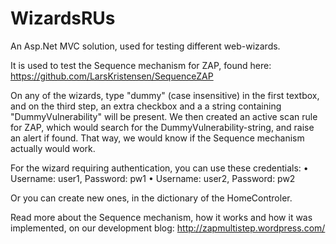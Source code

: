 WizardsRUs
==========

An Asp.Net MVC solution, used for testing different web-wizards. 

It is used to test the Sequence mechanism for ZAP, found here:
https://github.com/LarsKristensen/SequenceZAP

On any of the wizards, type "dummy" (case insensitive) in the first textbox, and on the third step, an extra checkbox and a a string containing "DummyVulnerability" will be present. We then created an active scan rule for ZAP, which would search for the DummyVulnerability-string, and raise an alert if found. That way, we would know if the Sequence mechanism actually would work.

For the wizard requiring authentication, you can use these credentials:
  • Username: user1, Password: pw1
  • Username: user2, Password: pw2

Or you can create new ones, in the dictionary of the HomeControler.

Read more about the Sequence mechanism, how it works and how it was implemented, on our development blog:
http://zapmultistep.wordpress.com/ 
